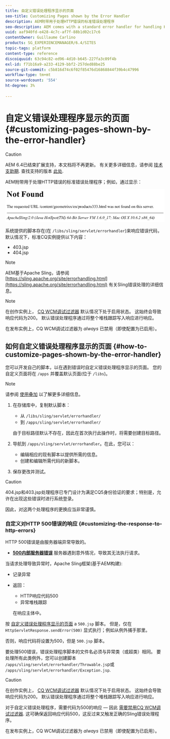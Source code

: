 ```yaml
---
title: 自定义错误处理程序显示的页面
seo-title: Customizing Pages shown by the Error Handler
description: AEM附带用于处理HTTP错误的标准错误处理程序
seo-description: AEM comes with a standard error handler for handling HTTP errors
uuid: aaf940fd-e428-4c7c-af7f-88b1d02c17c6
contentOwner: Guillaume Carlino
products: SG_EXPERIENCEMANAGER/6.4/SITES
topic-tags: platform
content-type: reference
discoiquuid: 63c94c82-ed96-4d10-b645-227fa3c09f4b
exl-id: f71b16a9-a233-4129-bbf2-257ded88be25
source-git-commit: c5b816d74c6f02f85476d16868844f39b4c47996
workflow-type: tm+mt
source-wordcount: '554'
ht-degree: 3%

---
```


# 自定义错误处理程序显示的页面{#customizing-pages-shown-by-the-error-handler}

>[!CAUTION]
>
>AEM 6.4已结束扩展支持，本文档将不再更新。 有关更多详细信息，请参阅 [技术支助期](https://helpx.adobe.com/cn/support/programs/eol-matrix.html). 查找支持的版本 [此处](https://experienceleague.adobe.com/docs/).

AEM附带用于处理HTTP错误的标准错误处理程序；例如，通过显示：

![chlimage_1-67](assets/chlimage_1-67.png)

系统提供的脚本存在(在 `/libs/sling/servlet/errorhandler`)来响应错误代码，默认情况下，标准CQ实例提供以下内容：

* 403.jsp
* 404.jsp

>[!NOTE]
>
>AEM基于Apache Sling，请参阅 [https://sling.apache.org/site/errorhandling.html](https://sling.apache.org/site/errorhandling.html) 有关Sling错误处理的详细信息。

>[!NOTE]
>
>在创作实例上， [CQ WCM调试过滤器](/help/sites-deploying/osgi-configuration-settings.md) 默认情况下处于启用状态。 这始终会导致响应代码为200。 默认错误处理程序通过将整个堆栈跟踪写入响应进行响应。
>
>在发布实例上，CQ WCM调试过滤器为 *always* 已禁用（即使配置为已启用）。

## 如何自定义错误处理程序显示的页面 {#how-to-customize-pages-shown-by-the-error-handler}

您可以开发自己的脚本，以在遇到错误时自定义错误处理程序显示的页面。 您的自定义页面将在 `/apps` 并覆盖默认页面(位于 `/libs`)。

>[!NOTE]
>
>请参阅 [使用叠加](/help/sites-developing/overlays.md) 以了解更多详细信息。

1. 在存储库中，复制默认脚本：

   * 从 `/libs/sling/servlet/errorhandler/`
   * 到 `/apps/sling/servlet/errorhandler/`

   由于目标路径默认不存在，因此在首次执行此操作时，将需要创建目标路径。

1. 导航到 `/apps/sling/servlet/errorhandler`。在此，您可以：

   * 编辑相应的现有脚本以提供所需的信息。
   * 创建和编辑所需代码的新脚本。

1. 保存更改并测试。

>[!CAUTION]
>
>404.jsp和403.jsp处理程序已专门设计为满足CQ5身份验证的要求；特别是，允许在出现这些错误时进行系统登录。
>
>因此，对这两个处理程序的更换应当非常谨慎。

### 自定义对HTTP 500错误的响应 {#customizing-the-response-to-http-errors}

HTTP 500错误是由服务器端异常导致的。

* **[500内部服务器错误](https://www.w3.org/Protocols/rfc2616/rfc2616-sec10.html)**
服务器遇到意外情况，导致其无法执行请求。

当请求处理导致异常时，Apache Sling框架(基于AEM构建):

* 记录异常
* 返回：

   * HTTP响应代码500
   * 异常堆栈跟踪

   在响应主体中。

按 [自定义错误处理程序显示的页面](#how-to-customize-pages-shown-by-the-error-handler) a `500.jsp` 脚本。 但是，仅在 `HttpServletResponse.sendError(500)` 显式执行；例如从例外捕手那里。

否则，响应代码将设置为500，但是 `500.jsp` 脚本。

要处理500错误，错误处理程序脚本的文件名必须与异常类（或超类）相同。 要处理所有此类例外，您可以创建脚本 `/apps/sling/servlet/errorhandler/Throwable.js`p或 `/apps/sling/servlet/errorhandler/Exception.jsp`.

>[!CAUTION]
>
>在创作实例上， [CQ WCM调试过滤器](/help/sites-deploying/osgi-configuration-settings.md) 默认情况下处于启用状态。 这始终会导致响应代码为200。 默认错误处理程序通过将整个堆栈跟踪写入响应进行响应。
>
>对于自定义错误处理程序，需要代码为500的响应 — 因此 [需要禁用CQ WCM调试过滤器](/help/sites-deploying/osgi-configuration-settings.md). 这可确保返回响应代码500，这反过来又触发正确的Sling错误处理程序。
>
>在发布实例上，CQ WCM调试过滤器为 *always* 已禁用（即使配置为已启用）。
